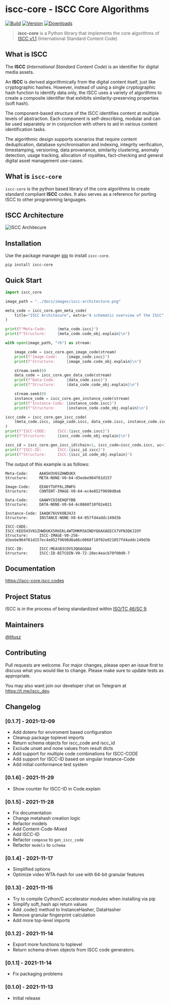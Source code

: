 # iscc-core - ISCC Core Algorithms

[![Build](https://github.com/iscc/iscc-core/actions/workflows/tests.yml/badge.svg)](https://github.com/iscc/iscc-core/actions/workflows/tests.yml)
[![Version](https://img.shields.io/pypi/v/iscc-core.svg)](https://pypi.python.org/pypi/iscc-core/)
[![Downloads](https://pepy.tech/badge/iscc-core)](https://pepy.tech/project/iscc-core)

> **iscc-core** is a Python library that implements the core algorithms of [ISCC v1.1](https://iscc.codes)
(International Standard Content Code)

## What is ISCC

The **ISCC** (*International Standard Content Code*) is an identifier for digital media
assets.

An **ISCC** is derived algorithmically from the digital content itself, just like
cryptographic hashes. However, instead of using a single cryptographic hash function to
identify data only, the ISCC uses a variety of algorithms to create a composite
identifier that exhibits similarity-preserving properties (soft hash).

The component-based structure of the ISCC identifies content at multiple levels of
abstraction. Each component is self-describing, modular and can be used separately or
in conjunction with others to aid in various content identification tasks.

The algorithmic design supports scenarios that require content deduplication, database
synchronisation and indexing, integrity verification, timestamping, versioning, data
provenance, similarity clustering, anomaly detection, usage tracking, allocation of
royalties, fact-checking and general digital asset management use-cases.

## What is `iscc-core`

`iscc-core` is the python based library of the core algorithms to create standard
compliant **ISCC** codes. It also serves as a reference for porting ISCC to other
programming languages.

## ISCC Architecture

![ISCC Architecure](https://raw.githubusercontent.com/iscc/iscc-core/master/docs/images/iscc-architecture.png)

## Installation

Use the package manager [pip](https://pip.pypa.io/en/stable/) to install `iscc-core`.

```bash
pip install iscc-core
```

## Quick Start

```python
import iscc_core

image_path = "../docs/images/iscc-architecture.png"

meta_code = iscc_core.gen_meta_code(
    title="ISCC Architecure", extra="A schematic overview of the ISCC"
)

print(f"Meta-Code:     {meta_code.iscc}")
print(f"Structure:     {meta_code.code_obj.explain}\n")

with open(image_path, "rb") as stream:

    image_code = iscc_core.gen_image_code(stream)
    print(f"Image-Code:    {image_code.iscc}")
    print(f"Structure:     {image_code.code_obj.explain}\n")

    stream.seek(0)
    data_code = iscc_core.gen_data_code(stream)
    print(f"Data-Code:     {data_code.iscc}")
    print(f"Structure:     {data_code.code_obj.explain}\n")

    stream.seek(0)
    instance_code = iscc_core.gen_instance_code(stream)
    print(f"Instance-Code: {instance_code.iscc}")
    print(f"Structure:     {instance_code.code_obj.explain}\n")

iscc_code = iscc_core.gen_iscc_code(
    (meta_code.iscc, image_code.iscc, data_code.iscc, instance_code.iscc)
)
print(f"ISCC-CODE:     ISCC:{iscc_code.iscc}")
print(f"Structure:     {iscc_code.code_obj.explain}\n")

iscc_id = iscc_core.gen_iscc_id(chain=1, iscc_code=iscc_code.iscc, uc=7)
print(f"ISCC-ID:       ISCC:{iscc_id.iscc}")
print(f"Structure:     ISCC:{iscc_id.code_obj.explain}")
```

The output of this example is as follows:

```
Meta-Code:     AAA5H3V6SZHWDUKX
Structure:     META-NONE-V0-64-d3eebe964f61d157

Image-Code:    EEA6YTUFF6LJRWFG
Structure:     CONTENT-IMAGE-V0-64-ec4e852f9698d8a6

Data-Code:     GAAWYCDI6EHQFYBB
Structure:     DATA-NONE-V0-64-6c0868f10f02e021

Instance-Code: IAAQK76UVXOBJHJ3
Structure:     INSTANCE-NONE-V0-64-057fd4addc149d3b

ISCC-CODE:     ISCC:KED5H3V6SZHWDUKX5RHIKL4WTDMKM3AINDYQ6AXAEECX7VFN3QKJ2OY
Structure:     ISCC-IMAGE-V0-256-d3eebe964f61d157ec4e852f9698d8a66c0868f10f02e021057fd4addc149d3b

ISCC-ID:       ISCC:MEASB3COVS3Q6AGQA4
Structure:     ISCC:ID-BITCOIN-V0-72-20ec4eacb70f00d0-7
```

## Documentation

https://iscc-core.iscc.codes

## Project Status

ISCC is in the process of being standardized within
[ISO/TC 46/SC 9](https://www.iso.org/standard/77899.html).

## Maintainers
[@titusz](https://github.com/titusz)

## Contributing

Pull requests are welcome. For major changes, please open an issue first to discuss
what you would like to change. Please make sure to update tests as appropriate.

You may also want join our developer chat on Telegram at <https://t.me/iscc_dev>.

## Changelog

### [0.1.7] - 2021-12-09

- Add dotenv for enviroment based configuration
- Cleanup package toplevel imports
- Return schema objects for iscc_code and iscc_id
- Exclude unset and none values from result dicts
- Add support for multiple code combinations for ISCC-CODE
- Add support for ISCC-ID based on singular Instance-Code
- Add initial conformance test system

### [0.1.6] - 2021-11-29
- Show counter for ISCC-ID in Code.explain

### [0.1.5] - 2021-11-28

- Fix documentation
- Change metahash creation logic
- Refactor models
- Add Content-Code-Mixed
- Add ISCC-ID
- Refactor `compose` to `gen_iscc_code`
- Refactor `models` to `schema`

### [0.1.4] - 2021-11-17
- Simplified options
- Optimize video WTA-hash for use with 64-bit granular features

### [0.1.3] - 2021-11-15
- Try to compile Cython/C accelerator modules when installing via pip
- Simplify soft_hash api return values
- Add .code() method to InstanceHasher, DataHasher
- Remove granular fingerprint calculation
- Add more top-level imports

### [0.1.2] - 2021-11-14
- Export more functions to toplevel
- Return schema driven objects from ISCC code generators.

### [0.1.1] - 2021-11-14
- Fix packaging problems

### [0.1.0] - 2021-11-13
- Initial release


